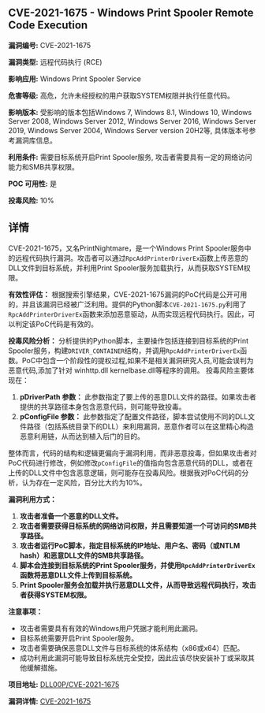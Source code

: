 ## CVE-2021-1675 - Windows Print Spooler Remote Code Execution

**漏洞编号:** CVE-2021-1675

**漏洞类型:** 远程代码执行 (RCE)

**影响应用:** Windows Print Spooler Service

**危害等级:** 高危，允许未经授权的用户获取SYSTEM权限并执行任意代码。

**影响版本:** 受影响的版本包括Windows 7, Windows 8.1, Windows 10, Windows Server 2008, Windows Server 2012, Windows Server 2016, Windows Server 2019, Windows Server 2004, Windows Server version 20H2等, 具体版本号参考漏洞库信息。

**利用条件:** 需要目标系统开启Print Spooler服务, 攻击者需要具有一定的网络访问能力和SMB共享权限。

**POC 可用性:** 是

**投毒风险:** 10%

## 详情

CVE-2021-1675，又名PrintNightmare，是一个Windows Print Spooler服务中的远程代码执行漏洞。攻击者可以通过`RpcAddPrinterDriverEx`函数上传恶意的DLL文件到目标系统，并利用Print Spooler服务加载执行，从而获取SYSTEM权限。 

**有效性评估：**
根据搜索引擎结果，CVE-2021-1675漏洞的PoC代码是公开可用的，并且该漏洞已经被广泛利用。提供的Python脚本`CVE-2021-1675.py`利用了`RpcAddPrinterDriverEx`函数来添加恶意驱动，从而实现远程代码执行。因此，可以判定该PoC代码是有效的。

**投毒风险分析：**
分析提供的Python脚本，主要操作包括连接到目标系统的Print Spooler服务，构建`DRIVER_CONTAINER`结构，并调用`RpcAddPrinterDriverEx`函数。PoC中包含一个阶段性的提权过程,如果不是相关漏洞研究人员,可能会误判为恶意代码,添加了针对 winhttp.dll kernelbase.dll等程序的调用。 投毒风险主要体现在：

1.  **pDriverPath 参数：** 此参数指定了要上传的恶意DLL文件的路径。如果攻击者提供的共享路径本身包含恶意代码，则可能导致投毒。
2.  **pConfigFile 参数：** 此参数指定了配置文件路径，脚本尝试使用不同的DLL文件路径（包括系统目录下的DLL）来利用漏洞，恶意作者可以在这里精心构造恶意利用链，从而达到植入后门的目的。

整体而言，代码的结构和逻辑更偏向于漏洞利用，而非恶意投毒，但如果攻击者对PoC代码进行修改，例如修改`pConfigFile`的值指向包含恶意代码的DLL，或者在上传的DLL文件中包含恶意逻辑，则可能存在投毒风险。根据我对PoC代码的分析，认为存在一定风险，百分比大约为10%。

**漏洞利用方式：**

1.  **攻击者准备一个恶意的DLL文件。**
2.  **攻击者需要获得目标系统的网络访问权限，并且需要知道一个可访问的SMB共享路径。**
3.  **攻击者运行PoC脚本，指定目标系统的IP地址、用户名、密码（或NTLM hash）和恶意DLL文件的SMB共享路径。**
4.  **脚本会连接到目标系统的Print Spooler服务，并使用`RpcAddPrinterDriverEx`函数将恶意DLL文件上传到目标系统。**
5.  **Print Spooler服务会加载并执行恶意DLL文件，从而导致远程代码执行，攻击者获得SYSTEM权限。**

**注意事项：**
*   攻击者需要具有有效的Windows用户凭据才能利用此漏洞。
*   目标系统需要开启Print Spooler服务。
*   攻击者需要确保恶意DLL文件与目标系统的体系结构（x86或x64）匹配。
*   成功利用此漏洞可能导致目标系统完全受控，因此应该尽快安装补丁或采取其他缓解措施。

**项目地址:** [DLL00P/CVE-2021-1675](https://github.com/DLL00P/CVE-2021-1675)

**漏洞详情:** [CVE-2021-1675](https://nvd.nist.gov/vuln/detail/CVE-2021-1675)
